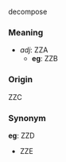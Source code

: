 decompose
### Meaning
+ _adj_: ZZA
	+ __eg__: ZZB

### Origin

ZZC

### Synonym

__eg__: ZZD

+ ZZE


